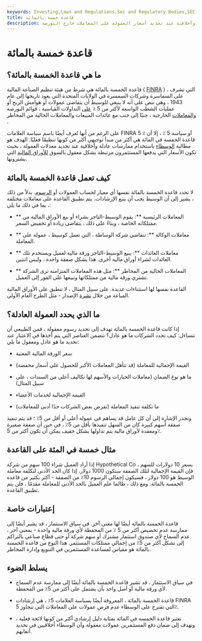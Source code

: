 ```yaml
---
keywords: Investing,Laws and Regulations,Sec and Regulatory Bodies,SEC
title: قاعدة خمسة بالمائة
description: تتطلب قاعدة الخمسة بالمائة من الوسطاء استخدام ممارسات عادلة وأخلاقية عند تحديد أسعار العمولة على المعاملات خارج البورصة.
---
```


# قاعدة خمسة بالمائة
## ما هي قاعدة الخمسة بالمائة؟

قاعدة الخمسة بالمائة هي شرط من هيئة تنظيم الصناعة المالية ( [FINRA](/finra) ) ، التي تشرف على السماسرة وشركات السمسرة في الولايات المتحدة التي يعود تاريخها إلى عام 1943 ، وهي تنص على أنه لا ينبغي للوسيط أن يتقاضى عمولات أو هوامش الربح أو عمليات الشطب الواسعة لأكثر من 5 ٪ [على](/otc) التداولات القياسية ، قوائم البورصة [والمعاملات](/otc) الخارجية ، جنبًا إلى جنب مع عائدات المبيعات والمعاملات الخالية من المخاطر .

على الرغم من أنها تُعرف أيضًا باسم سياسة العلامات FINRA 5 ٪ أو سياسة 5 ٪ ، إلا أن قاعدة الخمسة في المائة هي أكثر من مبدأ توجيهي أكثر من كونها تنظيمًا فعليًا. الهدف هو مطالبة [الوسطاء](/broker) باستخدام ممارسات عادلة وأخلاقية عند تحديد معدلات العمولة ، بحيث تكون الأسعار التي يدفعها المستثمرون مرتبطة بشكل معقول بالسوق [للأوراق المالية](/investment-securities) التي يشترونها.

## كيف تعمل قاعدة الخمسة بالمائة

لا تحدد قاعدة الخمسة بالمائة نفسها أي معيار لحساب العمولات أو [الرسوم](/brokerage-fee). بدلاً من ذلك ، يشير إلى أن الوسيط يجب أن يتبع الإرشادات. يتم تطبيق القاعدة على معاملات مختلفة ، بما في ذلك ما يلي:

- ** المعاملات الرئيسية **: يقوم الوسيط-التاجر بشراء أو بيع الأوراق المالية من ممتلكاته الخاصة ، وبناءً على ذلك ، يتقاضى زيادة أو تخفيض السعر.

- ** معاملات الوكالة **: تتقاضى شركة الوساطة ، التي تعمل كوسيط ، عمولة على المعاملة.

- ** معاملات العائدات **: يبيع الوسيط-التاجر ورقة مالية لعميل ويستخدم تلك العائدات لشراء أوراق مالية أخرى. هذا يشكل صفقة واحدة ، وليس اثنتين.

- ** المعاملات الخالية من المخاطر **: مثل هذه المعاملات المتزامنة ترى الشركة تشتري ورقة مالية من ممتلكاتها وتبيعها على الفور إلى العميل.

القاعدة نفسها لها استثناءات عديدة. على سبيل المثال ، لا تنطبق على الأوراق المالية المباعة من خلال [نشرة](/prospectus) الإصدار - مثل الطرح العام الأولي.

## ما الذي يحدد العمولة العادلة؟

إذا كانت قاعدة الخمسة بالمائة تهدف إلى تحديد رسوم معقولة ، فمن الطبيعي أن نتساءل: كيف تحدد الشركات ما هو عادل؟ تتضمن العناصر التي يتم أخذها في الاعتبار عند تحديد ما هو عادل ومعقول ما يلي:

- سعر الورقة المالية المعنية

- القيمة الإجمالية للمعاملة (قد تتأهل المعاملات الأكبر للحصول على أسعار مخفضة)

- ما هو نوع الضمان (معاملات الخيارات والأسهم لها تكاليف أعلى من السندات ، على سبيل المثال)

- القيمة الإجمالية لخدمات الأعضاء

- ما تكلفة تنفيذ المعاملة (تفرض بعض الشركات حدًا أدنى للمعاملات)

وتجدر الإشارة إلى أن كل عامل قد يساهم في عمولة أعلى أو أقل من 5٪ ؛ قد يتم تنفيذ صفقة أسهم كبيرة كان من السهل تنفيذها بأقل من 5٪ ، في حين أن صفقة صغيرة ومعقدة لأوراق مالية يتم تداولها بشكل خفيف يمكن أن تكون أكثر من 5٪.

## مثال خمسة في المئة على القاعدة

إذا أراد العميل شراء 100 سهم من شركة Hypothetical Co بسعر 10 دولارات للسهم ، فإن القيمة الإجمالية لتلك الصفقة ستكون 1000 دولار. إذا كان الحد الأدنى لتكلفة معاملة الوسيط هو 100 دولار ، فسيكون إجمالي الرسوم 10٪ من الصفقة - أكثر بكثير من قاعدة الخمسة بالمائة. ومع ذلك ، طالما علم العميل بالحد الأدنى للمعاملة مقدمًا ، فلن يتم تطبيق القاعدة.

## إعتبارات خاصة

قاعدة الخمسة بالمائة أيضًا لها معنى آخر. في سياق الاستثمار ، قد يشير أيضًا إلى ممارسة عدم تخصيص أكثر من 5 ٪ من المحفظة لأي ورقة مالية واحدة - بمعنى آخر ، عدم السماح لأي صندوق استثمار مشترك أو سهم شركة أو حتى قطاع صناعي بالتراكم إلى تشكل أكثر من 5٪ من إجمالي ممتلكات المستثمر. هذا النوع من قاعدة الخمسة بالمائة هو مقياس لمساعدة المستثمرين في التنويع وإدارة المخاطر.

## يسلط الضوء

- في سياق الاستثمار ، قد تشير قاعدة الخمسة بالمائة أيضًا إلى ممارسة عدم السماح لأي ورقة مالية أو أصل واحد بأن يشتمل على أكثر من 5٪ من المحفظة.

- قاعدة الخمسة بالمائة ، المعروفة أيضًا بسياسة العلامات 5٪ ، هي إرشادات FINRA التي تقترح على الوسطاء عدم فرض عمولات على المعاملات التي تتجاوز 5٪.

- تعتبر قاعدة الخمسة في المائة بمثابة دليل إرشادي أكثر من كونها لائحة فعلية ، وتهدف إلى ضمان دفع المستثمرين عمولات معقولة وأن الوسطاء أخلاقيين في تحديد أتعابهم.

